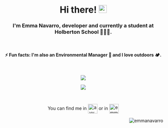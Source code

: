 <!-- Intro -->
<h1 align="center">Hi there! <img src="https://raw.githubusercontent.com/MartinHeinz/MartinHeinz/master/wave.gif" width="25px"></h1>

<h3 align="center">I'm Emma Navarro, developer and currently a student at Holberton School 👩🏽‍💻.</h3>
<br>
<h4 align="center">⚡ Fun facts: I'm also an Environmental Manager 💚 and I love outdoors 🏕️.</h4>

<!-- GitHub Stats -->

<br>
<p align="center"><img align="center" src="https://github-readme-stats.vercel.app/api?username=emmanavarro&hide=stars&show_icons=true&theme=vue" /></p>
<p align="center"><img align="center" src="https://github-readme-stats.vercel.app/api/top-langs/?username=emmanavarro&layout=compact&theme=vue" /></p>


<!-- Social media -->

<br>
<p align="center">You can find me in
<a href="https://twitter.com/ayy_emma" target="_blank"><img align="center" src="https://cdn.jsdelivr.net/npm/simple-icons@3.0.1/icons/twitter.svg" alt="ayy_emma" height="30" width="30" /></a> or in <a href="https://linkedin.com/in/emmanavarromillan" target="_blank"><img align="center" src="https://cdn.jsdelivr.net/npm/simple-icons@3.0.1/icons/linkedin.svg" alt="emmanavarromillan" height="30" width="30" /></a>
</p>

<!-- Contador de visitas -->

<p align="right"> <img src="https://komarev.com/ghpvc/?username=emmanavarro&color=brightgreen&style=plastic" alt="emmanavarro" /></p>
